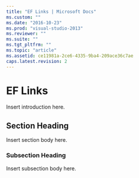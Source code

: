 ```yaml
---
title: "EF Links | Microsoft Docs"
ms.custom: ""
ms.date: "2016-10-23"
ms.prod: "visual-studio-2013"
ms.reviewer: ""
ms.suite: ""
ms.tgt_pltfrm: ""
ms.topic: "article"
ms.assetid: ce11981a-2ce6-4335-9ba4-209ace36c7ae
caps.latest.revision: 2
---
```

# EF Links
Insert introduction here.  
  
## Section Heading  
 Insert section body here.  
  
### Subsection Heading  
 Insert subsection body here.